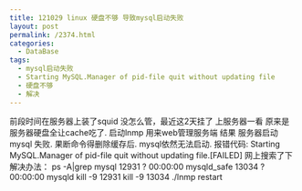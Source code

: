 ```yaml
---
title: 121029 linux 硬盘不够 导致mysql启动失败
layout: post
permalink: /2374.html
categories:
  - DataBase
tags:
  - mysql启动失败
  - Starting MySQL.Manager of pid-file quit without updating file
  - 硬盘不够
  - 解决
---
```

 前段时间在服务器上装了squid 没怎么管，最近这2天挂了 上服务器一看 原来是服务器硬盘全让cache吃了. 启动lnmp 用来web管理服务端 结果 服务器启动mysql 失败. 果断命令得删除缓存后. mysql依然无法启动. 报错代码: Starting MySQL.Manager of pid-file quit without updating file.[FAILED] 网上搜索了下解决办法： ps -A|grep mysql 12931 ? 00:00:00 mysqld_safe 13034 ? 00:00:00 mysqld kill -9 12931 kill -9 13034 ./lnmp restart